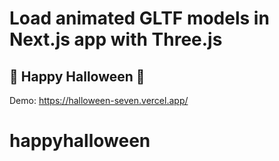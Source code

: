 # Load animated GLTF models in Next.js app with Three.js
## 🎃 Happy Halloween 🎃

Demo: <https://halloween-seven.vercel.app/>
# happyhalloween
